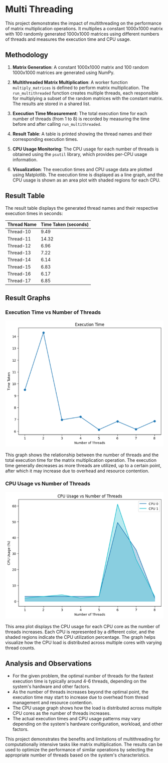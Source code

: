 # Multi Threading

This project demonstrates the impact of multithreading on the performance of matrix multiplication operations. It multiplies a constant 1000x1000 matrix with 100 randomly generated 1000x1000 matrices using different numbers of threads and measures the execution time and CPU usage.

## Methodology

1. **Matrix Generation**: A constant 1000x1000 matrix and 100 random 1000x1000 matrices are generated using NumPy.

2. **Multithreaded Matrix Multiplication**: A worker function `multiply_matrices` is defined to perform matrix multiplication. The `run_multithreaded` function creates multiple threads, each responsible for multiplying a subset of the random matrices with the constant matrix. The results are stored in a shared list.

3. **Execution Time Measurement**: The total execution time for each number of threads (from 1 to 8) is recorded by measuring the time before and after calling `run_multithreaded`.
4. **Result Table**: A table is printed showing the thread names and their corresponding execution times.

5. **CPU Usage Monitoring**: The CPU usage for each number of threads is obtained using the `psutil` library, which provides per-CPU usage information.

6. **Visualization**: The execution times and CPU usage data are plotted using Matplotlib. The execution time is displayed as a line graph, and the CPU usage is shown as an area plot with shaded regions for each CPU.

## Result Table

The result table displays the generated thread names and their respective execution times in seconds:

| Thread Name | Time Taken (seconds) |
|-------------|----------------------|
| Thread-10    | 9.49                |
| Thread-11    | 14.32               |
| Thread-12    | 6.96                |
| Thread-13    | 7.22                |
| Thread-14    | 6.14                |
| Thread-15    | 6.83                |
| Thread-16    | 6.17                |
| Thread-17    | 6.85                |

## Result Graphs

### Execution Time vs Number of Threads

![Execution Time Graph](execution_time.png)

This graph shows the relationship between the number of threads and the total execution time for the matrix multiplication operation. The execution time generally decreases as more threads are utilized, up to a certain point, after which it may increase due to overhead and resource contention.

### CPU Usage vs Number of Threads

![CPU Usage Graph](cpu_usage.png)

This area plot displays the CPU usage for each CPU core as the number of threads increases. Each CPU is represented by a different color, and the shaded regions indicate the CPU utilization percentage. The graph helps visualize how the CPU load is distributed across multiple cores with varying thread counts.

## Analysis and Observations

- For the given problem, the optimal number of threads for the fastest execution time is typically around 4-6 threads, depending on the system's hardware and other factors.
- As the number of threads increases beyond the optimal point, the execution time may start to increase due to overhead from thread management and resource contention.
- The CPU usage graph shows how the load is distributed across multiple CPU cores as the number of threads increases.
- The actual execution times and CPU usage patterns may vary depending on the system's hardware configuration, workload, and other factors.

This project demonstrates the benefits and limitations of multithreading for computationally intensive tasks like matrix multiplication. The results can be used to optimize the performance of similar operations by selecting the appropriate number of threads based on the system's characteristics.
